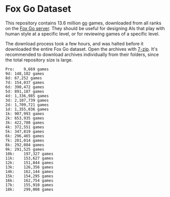 # Fox Go Dataset
This repository contains 13.6 million [go](https://en.wikipedia.org/wiki/Go_(game)) games, downloaded from all ranks on the [Fox Go server](http://www.foxwq.com/). They should be useful for designing AIs that play with human style at a specific level, or for reviewing games of a specific level.

The download process took a few hours, and was halted before it downloaded the entire Fox Go dataset. Open the archives with [7-zip](http://www.7-zip.org/). It's recommended to download archives individually from their folders, since the total repository size is large.

    Pro:	9,669 games
    9d:	148,102 games
    8d:	67,252 games
    7d:	154,037 games
    6d:	390,472 games
    5d:	891,187 games
    4d:	1,336,985 games
    3d:	2,107,739 games
    2d:	1,709,721 games
    1d:	1,355,036 games
    1k:	907,993 games
    2k:	653,935 games
    3k:	422,708 games
    4k:	372,551 games
    5k:	347,819 games
    6k:	296,465 games
    7k:	281,014 games
    8k:	292,084 games
    9k:	291,525 games
    10k:	197,327 games
    11k:	153,627 games
    12k:	151,844 games
    13k:	126,356 games
    14k:	162,144 games
    15k:	154,295 games
    16k:	162,754 games
    17k:	155,910 games
    18k:	299,008 games
